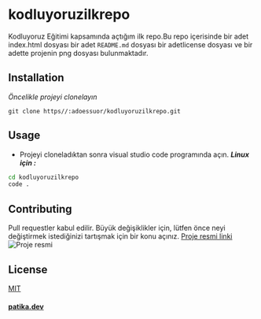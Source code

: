 # kodluyoruzilkrepo
Kodluyoruz Eğitimi kapsamında açtığım ilk repo.Bu repo içerisinde bir adet index.html dosyası bir adet ```README.md``` dosyası bir adetlicense dosyası ve bir adette projenin png dosyası bulunmaktadır.

## Installation 
*Öncelikle projeyi clonelayın*
```git
git clone https//:adoessuor/kodluyoruzilkrepo.git
```
## Usage
* Projeyi cloneladıktan sonra visual studio code programında açın.
 ***Linux için :***
 ```cmd
 cd kodluyoruzilkrepo
 code .
 ```
 ## Contributing
Pull requestler kabul edilir. Büyük değişiklikler için, lütfen önce neyi değiştirmek istediğinizi tartışmak için bir konu açınız.
[Proje resmi linki](https://github.com/Adoessuor/kodluyoruzilkrepo/blob/main/proje%20png/readme.md_ekran%20g%C3%B6r%C3%BCnt%C3%BCs%C3%BC.png)
![Proje resmi](https://github.com/Adoessuor/kodluyoruzilkrepo/blob/main/proje%20png/readme.md_ekran%20g%C3%B6r%C3%BCnt%C3%BCs%C3%BC.png)
## License
[MIT](https://choosealicense.com/licenses/mit/)

#### [patika.dev](https://patika.dev)